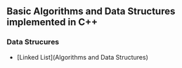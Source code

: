 ## Basic Algorithms and Data Structures implemented in C++

### Data Strucures
- [Linked List](Algorithms and Data Structures)
